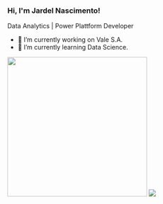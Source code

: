 ### Hi, I'm Jardel Nascimento!
Data Analytics | Power Plattform Developer
- 🔭 I’m currently working on Vale S.A.
- 🌱 I’m currently learning Data Science.

<img src= "https://i.postimg.cc/LXhzNY9k/final-logos-power-platform.webp" width=315/>

<a href="https://www.linkedin.com/in/jardel-cherlle-nascimento-3103a814/">
  <img src = "https://img.shields.io/badge/LinkedIn-0077B5?style=for-the-badge&logo=linkedin&logoColor=white">
</a>




<!--
**jardelcherlle/jardelcherlle** is a ✨ _special_ ✨ repository because its `README.md` (this file) appears on your GitHub profile.

Here are some ideas to get you started:

- 🔭 I’m currently working on ...
- 🌱 I’m currently learning ...
- 👯 I’m looking to collaborate on ...
- 🤔 I’m looking for help with ...
- 💬 Ask me about ...
- 📫 How to reach me: ...
- 😄 Pronouns: ...
- ⚡ Fun fact: ...
-->

